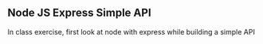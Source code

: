 ## Node JS Express Simple API

In class exercise, first look at node with express while building a simple API